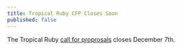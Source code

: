 ```yaml
---
title: Tropical Ruby CFP Closes Soon
published: false
---
```


The Tropical Ruby [call for proprosals][cfp] closes December 7th.

[cfp]: LINK
